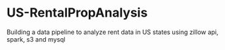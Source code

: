 # US-RentalPropAnalysis

Building a data pipeline to analyze rent data in US states using zillow api, spark, s3 and mysql
